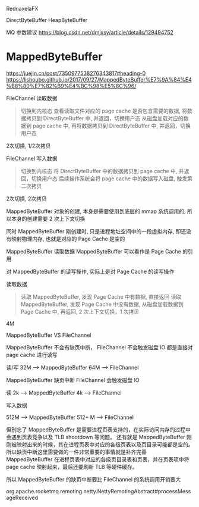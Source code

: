

RednaxelaFX


DirectByteBuffer
HeapByteBuffer

MQ 参数建议
https://blog.csdn.net/dmjxsy/article/details/129494752


# MappedByteBuffer
https://juejin.cn/post/7350977538276343817#heading-0
https://lishoubo.github.io/2017/09/27/MappedByteBuffer%E7%9A%84%E4%B8%80%E7%82%B9%E4%BC%98%E5%8C%96/


FileChannel 读取数据
> 切换到内核态
> 查看读取文件对应的 page cache 是否包含需要的数据, 将数据拷贝到 DirectByteBuffer 中, 并返回，切换用户态
> 从磁盘加载对应的数据到 page cache 中, 再将数据拷贝到 DirectByteBuffer 中, 并返回，切换用户态

2次切换, 1/2次拷贝


FileChannel 写入数据
> 切换到内核态
> 将 DirectByteBuffer 中的数据拷贝到 page cache 中, 并返回，切换用户态
> 后续操作系统会将 page cache 中的数据写入磁盘, 触发第二次拷贝

2次切换, 2次拷贝


MappedByteBuffer 对象的创建, 本身是需要使用到底层的 mmap 系统调用的, 所以本身的创建需要 2 次上下文切换

同时 MappedByteBuffer 刚创建时, 只是进程地址空间中的一段虚拟内存, 即还没有映射物理内存, 也就是对应的 Page Cache 是空的

MappedByteBuffer 读取数据
MappedByteBuffer 可以看作是 Page Cache 的引用

对 MappedByteBuffer 的读写操作, 实际上是对 Page Cache 的读写操作

读取数据
> 读取 MappedByteBuffer, 发现 Page Cache 中有数据, 直接返回
> 读取 MappedByteBuffer, 发现 Page Cache 中没有数据, 从磁盘加载数据到 Page Cache 中, 再返回, 2 次上下文切换，1 次拷贝


4M

MappedByteBuffer VS FileChannel

MappedByteBuffer 不会有缺页中断，
FileChannel 不会触发磁盘 IO 都是直接对 page cache 进行读写

读/写
32M --> MappedByteBuffer
64M --> FileChannel


MappedByteBuffer 缺页中断
FileChannel 会触发磁盘 IO

读
2k --> MappedByteBuffer
4k --> FileChannel

写入数据

512M --> MappedByteBuffer
512+ M --> FileChannel

但别忘了 MappedByteBuffer 是需要进程页表支持的，在实际访问内存的过程中会遇到页表竞争以及 TLB shootdown 等问题。
还有就是 MappedByteBuffer 刚刚被映射出来的时候，其在进程页表中对应的各级页表以及页目录可能都是空的。
所以缺页中断这里需要做的一件非常重要的事情就是补齐完善 MappedByteBuffer 在进程页表中对应的各级页目录表和页表，并在页表项中将 page cache 映射起来，最后还要刷新 TLB 等硬件缓存。


所以 MappedByteBuffer 的缺页中断要比 FileChannel 的系统调用开销要大


org.apache.rocketmq.remoting.netty.NettyRemotingAbstract#processMessageReceived